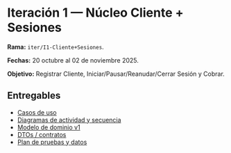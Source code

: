 # Iteración 1 — Núcleo Cliente + Sesiones
**Rama:** `iter/I1-Cliente+Sesiones`.  

**Fechas:** 20 octubre al 02 de noviembre 2025.

**Objetivo:** Registrar Cliente, Iniciar/Pausar/Reanudar/Cerrar Sesión y Cobrar.

## Entregables
- [Casos de uso](./casos-uso/)
- [Diagramas de actividad y secuencia](./diagramas/)
- [Modelo de dominio v1](./modelo/dominio-v1.puml)
- [DTOs / contratos](./dtos/contratos.md)
- [Plan de pruebas y datos](./pruebas/)
